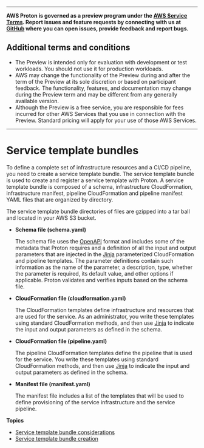 --------

**AWS Proton is governed as a preview program under the [AWS Service Terms](https://aws.amazon.com/service-terms/)\. Report issues and feature requests by connecting with us at [GitHub](https://github.com/aws/aws-proton-public-roadmap) where you can open issues, provide feedback and report bugs\.**

## Additional terms and conditions<a name="preview-banner"></a>
+ The Preview is intended only for evaluation with development or test workloads\. You should not use it for production workloads\.
+ AWS may change the functionality of the Preview during and after the term of the Preview at its sole discretion or based on participant feedback\. The functionality, features, and documentation may change during the Preview term and may be different from any generally available version\.
+ Although the Preview is a free service, you are responsible for fees incurred for other AWS Services that you use in connection with the Preview\. Standard pricing will apply for your use of those AWS Services\.

--------

# Service template bundles<a name="ag-svc-template-bundles"></a>

To define a complete set of infrastructure resources and a CI/CD pipeline, you need to create a service template bundle\. The service template bundle is used to create and register a service template with Proton\. A service template bundle is composed of a schema, infrastructure CloudFormation, infrastructure manifest, pipeline CloudFormation and pipeline manifest YAML files that are organized by directory\.

The service template bundle directories of files are gzipped into a tar ball and located in your AWS S3 bucket\.
+ **Schema file \(schema\.yaml\)**

  The schema file uses the [OpenAPI](https://swagger.io/docs/specification/data-models/) format and includes some of the metadata that Proton requires and a definition of all the input and output parameters that are injected in the [Jinja](https://palletsprojects.com/p/jinja/) parameterized CloudFormation and pipeline templates\. The parameter definitions contain such information as the name of the parameter, a description, type, whether the parameter is required, its default value, and other options if applicable\. Proton validates and verifies inputs based on the schema file\.
+ **CloudFormation file \(cloudformation\.yaml\)**

  The CloudFormation templates define infrastructure and resources that are used for the service\. As an administrator, you write these templates using standard CloudFormation methods, and then use [Jinja](https://palletsprojects.com/p/jinja/) to indicate the input and output parameters as defined in the schema\.
+ **CloudFormation file \(pipeline\.yaml\)**

  The pipeline CloudFormation templates define the pipeline that is used for the service\. You write these templates using standard CloudFormation methods, and then use [Jinja](https://palletsprojects.com/p/jinja/) to indicate the input and output parameters as defined in the schema\.
+ **Manifest file \(manifest\.yaml\)**

  The manifest file includes a list of the templates that will be used to define provisioning of the service infrastructure and the service pipeline\.

**Topics**
+ [Service template bundle considerations](ag-svc-template-considerations.md)
+ [Service template bundle creation](svc-bundle-create.md)